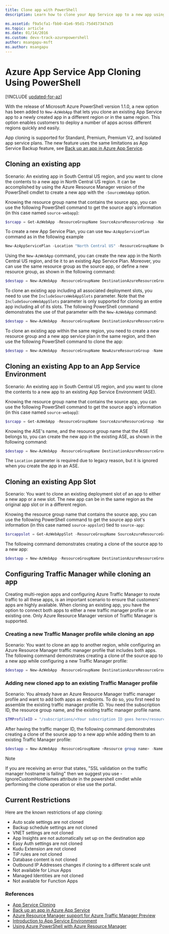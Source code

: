 ```yaml
---
title: Clone app with PowerShell
description: Learn how to clone your App Service app to a new app using PowerShell. A variety of cloning scenarios are covered, including Traffic Manager integration.

ms.assetid: f9a5cfa1-fbb0-41e6-95d1-75d457347a35
ms.topic: article
ms.date: 01/14/2016
ms.custom: devx-track-azurepowershell
author: msangapu-msft
ms.author: msangapu
---
```

# Azure App Service App Cloning Using PowerShell

[!INCLUDE [updated-for-az](~/reusable-content/ce-skilling/azure/includes/updated-for-az.md)]

With the release of Microsoft Azure PowerShell version 1.1.0, a new option has been added to `New-AzWebApp` that lets you clone an existing App Service app to a newly created app in a different region or in the same region. This option enables customers to deploy a number of apps across different regions quickly and easily.

App cloning is supported for Standard, Premium, Premium V2, and Isolated app service plans. The new feature uses the same limitations as App Service Backup feature, see [Back up an app in Azure App Service](manage-backup.md).

## Cloning an existing app
Scenario: An existing app in South Central US region, and you want to clone the contents to a new app in North Central US region. It can be accomplished by using the Azure Resource Manager version of the PowerShell cmdlet to create a new app with the `-SourceWebApp` option.

Knowing the resource group name that contains the source app, you can use the following PowerShell command to get the source app's information (in this case named `source-webapp`):

```powershell
$srcapp = Get-AzWebApp -ResourceGroupName SourceAzureResourceGroup -Name source-webapp
```

To create a new App Service Plan, you can use `New-AzAppServicePlan` command as in the following example

```powershell
New-AzAppServicePlan -Location "North Central US" -ResourceGroupName DestinationAzureResourceGroup -Name DestinationAppServicePlan -Tier Standard
```

Using the `New-AzWebApp` command, you can create the new app in the North Central US region, and tie it to an existing App Service Plan. Moreover, you can use the same resource group as the source app, or define a new resource group, as shown in the following command:

```powershell
$destapp = New-AzWebApp -ResourceGroupName DestinationAzureResourceGroup -Name dest-webapp -Location "North Central US" -AppServicePlan DestinationAppServicePlan -SourceWebApp $srcapp
```

To clone an existing app including all associated deployment slots, you need to use the `IncludeSourceWebAppSlots` parameter.  Note that the `IncludeSourceWebAppSlots` parameter is only supported for cloning an entire app including all of its slots. The following PowerShell command demonstrates the use of that parameter with the `New-AzWebApp` command:

```powershell
$destapp = New-AzWebApp -ResourceGroupName DestinationAzureResourceGroup -Name dest-webapp -Location "North Central US" -AppServicePlan DestinationAppServicePlan -SourceWebApp $srcapp -IncludeSourceWebAppSlots
```

To clone an existing app within the same region, you need to create a new resource group and a new app service plan in the same region, and then use the following PowerShell command to clone the app:

```powershell
$destapp = New-AzWebApp -ResourceGroupName NewAzureResourceGroup -Name dest-webapp -Location "South Central US" -AppServicePlan NewAppServicePlan -SourceWebApp $srcapp
```

## Cloning an existing App to an App Service Environment
Scenario: An existing app in South Central US region, and you want to clone the contents to a new app to an existing App Service Environment (ASE).

Knowing the resource group name that contains the source app, you can use the following PowerShell command to get the source app's information (in this case named `source-webapp`):

```powershell
$srcapp = Get-AzWebApp -ResourceGroupName SourceAzureResourceGroup -Name source-webapp
```

Knowing the ASE's name, and the resource group name that the ASE belongs to, you can create the new app in the existing ASE, as shown in the following command:

```powershell
$destapp = New-AzWebApp -ResourceGroupName DestinationAzureResourceGroup -Name dest-webapp -Location "North Central US" -AppServicePlan DestinationAppServicePlan -ASEName DestinationASE -ASEResourceGroupName DestinationASEResourceGroupName -SourceWebApp $srcapp
```

The `Location` parameter is required due to legacy reason, but it is ignored when you create the app in an ASE. 

## Cloning an existing App Slot
Scenario: You want to clone an existing deployment slot of an app to either a new app or a new slot. The new app can be in the same region as the original app slot or in a different region.

Knowing the resource group name that contains the source app, you can use the following PowerShell command to get the source app slot's information (in this case named `source-appslot`) tied to `source-app`:

```powershell
$srcappslot = Get-AzWebAppSlot -ResourceGroupName SourceAzureResourceGroup -Name source-app -Slot source-appslot
```

The following command demonstrates creating a clone of the source app to a new app:

```powershell
$destapp = New-AzWebApp -ResourceGroupName DestinationAzureResourceGroup -Name dest-app -Location "North Central US" -AppServicePlan DestinationAppServicePlan -SourceWebApp $srcappslot
```

## Configuring Traffic Manager while cloning an app
Creating multi-region apps and configuring Azure Traffic Manager to route traffic to all these apps, is an important scenario to ensure that customers' apps are highly available. When cloning an existing app, you have the option to connect both apps to either a new traffic manager profile or an existing one. Only Azure Resource Manager version of Traffic Manager is supported.

### Creating a new Traffic Manager profile while cloning an app
Scenario: You want to clone an app to another region, while configuring an Azure Resource Manager traffic manager profile that includes both apps. The following command demonstrates creating a clone of the source app to a new app while configuring a new Traffic Manager profile:

```powershell
$destapp = New-AzWebApp -ResourceGroupName DestinationAzureResourceGroup -Name dest-webapp -Location "South Central US" -AppServicePlan DestinationAppServicePlan -SourceWebApp $srcapp -TrafficManagerProfileName newTrafficManagerProfile
```

### Adding new cloned app to an existing Traffic Manager profile
Scenario: You already have an Azure Resource Manager traffic manager profile and want to add both apps as endpoints. To do so, you first need to assemble the existing traffic manager profile ID. You need the subscription ID, the resource group name, and the existing traffic manager profile name.

```powershell
$TMProfileID = "/subscriptions/<Your subscription ID goes here>/resourceGroups/<Your resource group name goes here>/providers/Microsoft.TrafficManagerProfiles/ExistingTrafficManagerProfileName"
```

After having the traffic manger ID, the following command demonstrates creating a clone of the source app to a new app while adding them to an existing Traffic Manager profile:

```powershell
$destapp = New-AzWebApp -ResourceGroupName <Resource group name> -Name dest-webapp -Location "South Central US" -AppServicePlan DestinationAppServicePlan -SourceWebApp $srcapp -TrafficManagerProfileId $TMProfileID
```
> [!NOTE]
> If you are receiving an error that states, "SSL validation on the traffic manager hostname is failing" then we suggest you use -IgnoreCustomHostNames attribute in the powershell cmdlet while performing the clone operation or else use the portal.

## Current Restrictions
Here are the known restrictions of app cloning:

* Auto scale settings are not cloned
* Backup schedule settings are not cloned
* VNET settings are not cloned
* App Insights are not automatically set up on the destination app
* Easy Auth settings are not cloned
* Kudu Extension are not cloned
* TiP rules are not cloned
* Database content is not cloned
* Outbound IP Addresses changes if cloning to a different scale unit
* Not available for Linux Apps
* Managed Identities are not cloned
* Not available for Function Apps

### References
* [App Service Cloning](app-service-web-app-cloning.md)
* [Back up an app in Azure App Service](manage-backup.md)
* [Azure Resource Manager support for Azure Traffic Manager Preview](../traffic-manager/traffic-manager-powershell-arm.md)
* [Introduction to App Service Environment](environment/intro.md)
* [Using Azure PowerShell with Azure Resource Manager](../azure-resource-manager/management/manage-resources-powershell.md)
